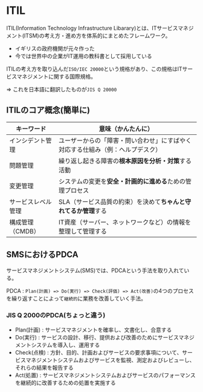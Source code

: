 # ITIL

ITIL(Information Technology Infrastructure Libarary)とは、ITサービスマネジメント(ITSM)の考え方・進め方を体系的にまとめたフレームワーク。

- イギリスの政府機関が元々作った
- 今では世界中の企業がIT運用の教科書として採用している

ITILの考え方を取り込んだ`ISO/IEC 20000`という規格があり、この規格はITサービスマネジメントに関する国際規格。

=> これを日本語に翻訳したものが`JIS Q 20000`

## ITILのコア概念(簡単に)

| キーワード         | 意味（かんたんに）                                                             |
|--------------------|--------------------------------------------------------------------------------|
| インシデント管理   | ユーザーからの「障害・問い合わせ」にすばやく対応する仕組み（例：ヘルプデスク） |
| 問題管理           | 繰り返し起きる障害の**根本原因を分析・対策**する活動                           |
| 変更管理           | システムの変更を**安全・計画的に進める**ための管理プロセス                     |
| サービスレベル管理 | SLA（サービス品質の約束）を決めて**ちゃんと守れてるか管理**する                |
| 構成管理（CMDB）   | IT資産（サーバー、ネットワークなど）の情報を整理して管理する                   |

## SMSにおけるPDCA

サービスマネジメントシステム(SMS)では、PDCAという手法を取り入れている。

PDCA : `Plan(計画) => Do(実行) => Check(評価) => Act(改善)`の4つのプロセスを繰り返すことによって`継続的`に業務を改善していく手法。

### JIS Q 2000のPDCA(ちょっと違う)

- Plan(計画) : サービスマネジメントを確率し、文書化し、合意する
- Do(実行) : サービスの設計、移行、提供および改善のためにサービスマネジメントシステムを導入し、運用する
- Check(点検) : 方針、目的、計画およびサービスの要求事項について、サービスマネジメントシステムおよびサービスを監視、測定およびレビューし、それらの結果を報告する
- Act(処置) : サービスマネジメントシステムおよびサービスのパフォーマンスを継続的に改善するための処置を実施する

